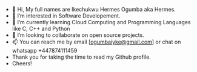 - 👋 Hi, My full names are Ikechukwu Hermes Ogumba aka Hermes.
- 👀 I’m interested in Software Developement.
- 🌱 I’m currently learning Cloud Computing and Programming Languages like C, C++ and Python
- 💞️ I’m looking to collaborate on open source projects.
- 📫 You can reach me by email [ogumbaiyke@gmail.com] or chat on whatsapp +447874111459
- Thank you for taking the time to read my Github profile.
- Cheers!
<!---
ogumbaiyke/ogumbaiyke is a ✨ special ✨ repository because its `README.md` (this file) appears on your GitHub profile.
You can click the Preview link to take a look at your changes.

--->
